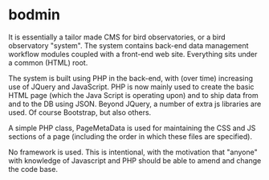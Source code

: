 # bodmin

It is essentially a tailor made CMS for bird observatories, or a bird observatory "system". The system contains back-end data management workflow modules coupled with a front-end web site. Everything sits under a common (HTML) root. 

The system is built using PHP in the back-end, with (over time) increasing use of JQuery and JavaScript. PHP is now mainly used to create the basic HTML page (which the Java Script is operating upon) and to ship data from and to the DB using JSON. Beyond JQuery, a number of extra js libraries are used. Of course Bootstrap, but also others.

A simple PHP class, PageMetaData is used for maintaining the CSS and JS sections of a page (including the order in which these files are specified). 


No framework is used. This is intentional, with the motivation that "anyone" with knowledge of Javascript and PHP should be able to amend and change the code base.
